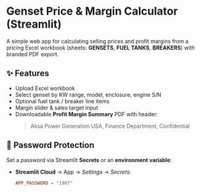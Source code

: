 # Genset Price & Margin Calculator (Streamlit)

A simple web app for calculating selling prices and profit margins from a pricing Excel workbook (sheets: **GENSETS**, **FUEL TANKS**, **BREAKERS**) with branded PDF export.

## ✨ Features
- Upload Excel workbook
- Select genset by KW range, model, enclosure, engine S/N
- Optional fuel tank / breaker line items
- Margin slider & sales target input
- Downloadable **Profit Margin Summary** PDF with header:
  > Aksa Power Generation USA, Finance Department, Confidential

## 🔐 Password Protection
Set a password via Streamlit **Secrets** or an **environment variable**:

- **Streamlit Cloud** → App → *Settings* → *Secrets*:
  ```toml
  APP_PASSWORD = "1907"
